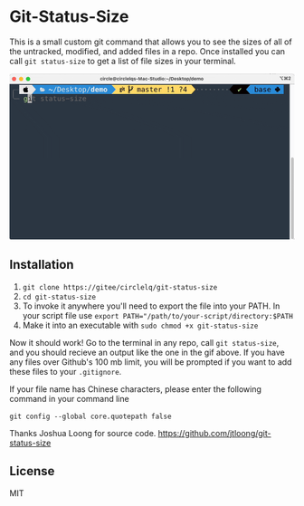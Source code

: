 # Git-Status-Size

This is a small custom git command that allows you to see the sizes of all of the untracked, modified, and added files in a repo. Once installed you can call `git status-size` to get a list of file sizes in your terminal.

<p align="center"><img src="example.gif?raw=true"/></p>

## Installation

1. `git clone https://gitee/circlelq/git-status-size`
2. `cd git-status-size`
3. To invoke it anywhere you'll need to export the file into your PATH. In your script file use `export PATH="/path/to/your-script/directory:$PATH`
4. Make it into an executable with `sudo chmod +x git-status-size`

Now it should work! Go to the terminal in any repo, call `git status-size`, and you should recieve an output like the one in the gif above. If you have any files over Github's 100 mb limit, you will be prompted if you want to add these files to your `.gitignore`.

If your file name has Chinese characters, please enter the following command in your command line 

```shell
git config --global core.quotepath false
```

Thanks Joshua Loong for source code. https://github.com/jtloong/git-status-size

## License

MIT
